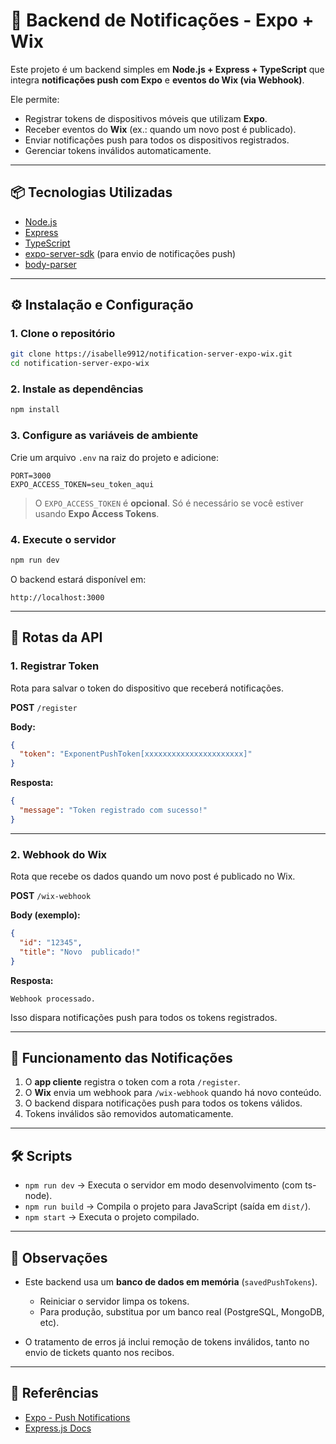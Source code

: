 # 🚀 Backend de Notificações - Expo + Wix

Este projeto é um backend simples em **Node.js + Express + TypeScript** que integra **notificações push com Expo** e **eventos do Wix (via Webhook)**.

Ele permite:

- Registrar tokens de dispositivos móveis que utilizam **Expo**.
- Receber eventos do **Wix** (ex.: quando um novo post é publicado).
- Enviar notificações push para todos os dispositivos registrados.
- Gerenciar tokens inválidos automaticamente.

---

## 📦 Tecnologias Utilizadas

- [Node.js](https://nodejs.org/)
- [Express](https://expressjs.com/)
- [TypeScript](https://www.typescriptlang.org/)
- [expo-server-sdk](https://docs.expo.dev/push-notifications/sending-notifications/) (para envio de notificações push)
- [body-parser](https://www.npmjs.com/package/body-parser)

---

## ⚙️ Instalação e Configuração

### 1. Clone o repositório

```bash
git clone https://isabelle9912/notification-server-expo-wix.git
cd notification-server-expo-wix
```

### 2. Instale as dependências

```bash
npm install
```

### 3. Configure as variáveis de ambiente

Crie um arquivo `.env` na raiz do projeto e adicione:

```env
PORT=3000
EXPO_ACCESS_TOKEN=seu_token_aqui
```

> O `EXPO_ACCESS_TOKEN` é **opcional**. Só é necessário se você estiver usando **Expo Access Tokens**.

### 4. Execute o servidor

```bash
npm run dev
```

O backend estará disponível em:

```
http://localhost:3000
```

---

## 🔌 Rotas da API

### **1. Registrar Token**

Rota para salvar o token do dispositivo que receberá notificações.

**POST** `/register`

**Body:**

```json
{
  "token": "ExponentPushToken[xxxxxxxxxxxxxxxxxxxxxx]"
}
```

**Resposta:**

```json
{
  "message": "Token registrado com sucesso!"
}
```

---

### **2. Webhook do Wix**

Rota que recebe os dados quando um novo post é publicado no Wix.

**POST** `/wix-webhook`

**Body (exemplo):**

```json
{
  "id": "12345",
  "title": "Novo  publicado!"
}
```

**Resposta:**

```
Webhook processado.
```

Isso dispara notificações push para todos os tokens registrados.

---

## 📲 Funcionamento das Notificações

1. O **app cliente** registra o token com a rota `/register`.
2. O **Wix** envia um webhook para `/wix-webhook` quando há novo conteúdo.
3. O backend dispara notificações push para todos os tokens válidos.
4. Tokens inválidos são removidos automaticamente.

---

## 🛠 Scripts

- `npm run dev` → Executa o servidor em modo desenvolvimento (com ts-node).
- `npm run build` → Compila o projeto para JavaScript (saída em `dist/`).
- `npm start` → Executa o projeto compilado.

---

## 📌 Observações

- Este backend usa um **banco de dados em memória** (`savedPushTokens`).

  - Reiniciar o servidor limpa os tokens.
  - Para produção, substitua por um banco real (PostgreSQL, MongoDB, etc).

- O tratamento de erros já inclui remoção de tokens inválidos, tanto no envio de tickets quanto nos recibos.

---

## 📖 Referências

- [Expo - Push Notifications](https://docs.expo.dev/push-notifications/overview/)
- [Express.js Docs](https://expressjs.com/)
